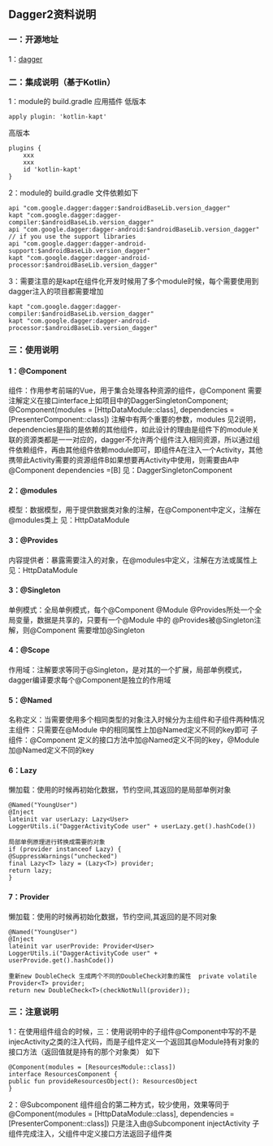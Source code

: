 ## Dagger2资料说明

### 一：开源地址

1：[dagger](https://github.com/google/dagger)

### 二：集成说明（基于Kotlin）

1：module的 build.gradle 应用插件 低版本

```
apply plugin: 'kotlin-kapt'
```

高版本

```
plugins {
    xxx
    xxx
    id 'kotlin-kapt'
}
```

2：module的 build.gradle 文件依赖如下

```
api "com.google.dagger:dagger:$androidBaseLib.version_dagger"
kapt "com.google.dagger:dagger-compiler:$androidBaseLib.version_dagger"
api "com.google.dagger:dagger-android:$androidBaseLib.version_dagger"
// if you use the support libraries
api "com.google.dagger:dagger-android-support:$androidBaseLib.version_dagger" 
kapt "com.google.dagger:dagger-android-processor:$androidBaseLib.version_dagger"
```

3：需要注意的是kapt在组件化开发时候用了多个module时候，每个需要使用到dagger注入的项目都需要增加

```
kapt "com.google.dagger:dagger-compiler:$androidBaseLib.version_dagger"
kapt "com.google.dagger:dagger-android-processor:$androidBaseLib.version_dagger"
```

### 三：使用说明

#### 1：@Component

组件：作用参考前端的Vue，用于集合处理各种资源的组件，@Component 需要注解定义在接口interface上如项目中的DaggerSingletonComponent;
@Component(modules = [HttpDataModule::class], dependencies = [PresenterComponent::class])
注解中有两个重要的参数，modules
见2说明，dependencies是指的是依赖的其他组件，如此设计的理由是组件下的module关联的资源类都是一一对应的，dagger不允许两个组件注入相同资源，所以通过组件依赖组件，再由其他组件依赖module即可，即组件A在注入一个Activity，其他携带此Activity需要的资源组件B如果想要再Activity中使用，则需要由A中@Component
dependencies =[B]
见：DaggerSingletonComponent

#### 2：@modules

模型：数据模型，用于提供数据类对象的注解，在@Component中定义，注解在@modules类上
见：HttpDataModule

#### 3：@Provides

内容提供者：暴露需要注入的对象，在@modules中定义，注解在方法或属性上
见：HttpDataModule

#### 3：@Singleton

单例模式：全局单例模式，每个@Component @Module @Provides所处一个全局变量，数据是共享的，只要有一个@Module 中的
@Provides被@Singleton注解，则@Component 需要增加@Singleton

#### 4：@Scope

作用域：注解要求等同于@Singleton，是对其的一个扩展，局部单例模式，dagger编译要求每个@Component是独立的作用域

#### 5：@Named

名称定义：当需要使用多个相同类型的对象注入时候分为主组件和子组件两种情况
主组件：只需要在@Module 中的相同属性上加@Named定义不同的key即可 子组件：@Component
定义的接口方法中加@Named定义不同的key，@Module加@Named定义不同的key

#### 6：Lazy

懒加载：使用的时候再初始化数据，节约空间,其返回的是局部单例对象

```
@Named("YoungUser")
@Inject
lateinit var userLazy: Lazy<User>
LoggerUtils.i("DaggerActivityCode user" + userLazy.get().hashCode())
```
```
局部单例原理进行转换成需要的对象
if (provider instanceof Lazy) {
@SuppressWarnings("unchecked")
final Lazy<T> lazy = (Lazy<T>) provider;
return lazy;
}
```


#### 7：Provider

懒加载：使用的时候再初始化数据，节约空间,其返回的是不同对象

```
@Named("YoungUser")
@Inject
lateinit var userProvide: Provider<User>
LoggerUtils.i("DaggerActivityCode user" + userProvide.get().hashCode())
```
```
重新new DoubleCheck 生成两个不同的DoubleCheck对象的属性  private volatile Provider<T> provider;
return new DoubleCheck<T>(checkNotNull(provider));
```


### 三：注意说明

1：在使用组件组合的时候，三：使用说明中的子组件@Component中写的不是injecActivity之类的注入代码，而是子组件定义一个返回其@Module持有对象的接口方法（返回值就是持有的那个对象类）
如下

```
@Component(modules = [ResourcesModule::class])
interface ResourcesComponent {
public fun provideResourcesObject(): ResourcesObject
}
```

2：@Subcomponent 组件组合的第二种方式，较少使用，效果等同于@Component(modules = [HttpDataModule::class], dependencies
= [PresenterComponent::class])
只是注入由@Subcomponent injectActivity 子组件完成注入，父组件中定义接口方法返回子组件类
